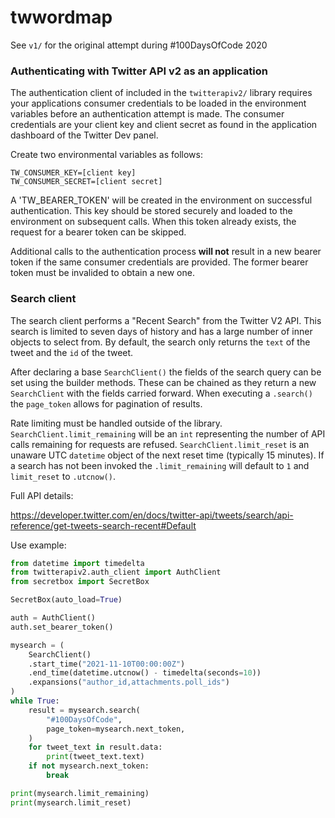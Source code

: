 # twwordmap

See `v1/` for the original attempt during #100DaysOfCode 2020

### Authenticating with Twitter API v2 as an application

The authentication client of included in the `twitterapiv2/` library requires your applications consumer credentials to be loaded in the environment variables before an authentication attempt is made. The consumer credentials are your client key and client secret as found in the application dashboard of the Twitter Dev panel.

Create two environmental variables as follows:
```env
TW_CONSUMER_KEY=[client key]
TW_CONSUMER_SECRET=[client secret]
```

A 'TW_BEARER_TOKEN' will be created in the environment on successful authentication. This key should be stored securely and loaded to the environment on subsequent calls. When this token already exists, the request for a bearer token can be skipped.

Additional calls to the authentication process **will not** result in a new bearer token if the same consumer credentials are provided. The former bearer token must be invalided to obtain a new one.

### Search client

The search client performs a "Recent Search" from the Twitter V2 API. This search is limited to seven days of history and has a large number of inner objects to select from. By default, the search only returns the `text` of the tweet and the `id` of the tweet.

After declaring a base `SearchClient()` the fields of the search query can be set using the builder methods. These can be chained as they return a new `SearchClient` with the fields carried forward. When executing a `.search()` the `page_token` allows for pagination of results.

Rate limiting must be handled outside of the library. `SearchClient.limit_remaining` will be an `int` representing the number of API calls remaining for requests are refused. `SearchClient.limit_reset` is an unaware UTC `datetime` object of the next reset time (typically 15 minutes). If a search has not been invoked the `.limit_remaining` will default to `1` and `limit_reset` to `.utcnow()`.

Full API details:

https://developer.twitter.com/en/docs/twitter-api/tweets/search/api-reference/get-tweets-search-recent#Default

Use example:
```py
from datetime import timedelta
from twitterapiv2.auth_client import AuthClient
from secretbox import SecretBox

SecretBox(auto_load=True)

auth = AuthClient()
auth.set_bearer_token()

mysearch = (
    SearchClient()
    .start_time("2021-11-10T00:00:00Z")
    .end_time(datetime.utcnow() - timedelta(seconds=10))
    .expansions("author_id,attachments.poll_ids")
)
while True:
    result = mysearch.search(
        "#100DaysOfCode",
        page_token=mysearch.next_token,
    )
    for tweet_text in result.data:
        print(tweet_text.text)
    if not mysearch.next_token:
        break

print(mysearch.limit_remaining)
print(mysearch.limit_reset)
```
